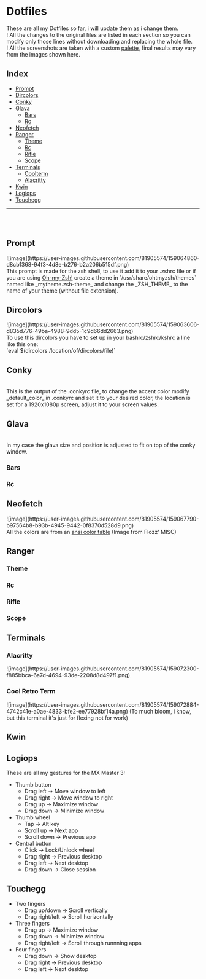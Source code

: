 <h1>Dotfiles</h1>

These are all my Dotfiles so far, i will update them as i change them.<br/>
\! All the changes to the original files are listed in each section so you can modify only those lines without downloading and replacing the whole file.<br/>
\! All the screenshots are taken with a custom <a href="palette">palette</a>, final results may vary from the images shown here.
<h2>Index</h2>
<ul>
  <li><a href="prompt">Prompt</a></li>
  <li><a href="dircolors">Dircolors</a></li>
  <li><a href="conkyrc">Conky</a></li>
  <li><a href="glava">Glava</a>
    <ul>
      <li><a href="bars">Bars</a></li>
      <li><a href="rc">Rc</a></li>
    </ul>
  </li>
  <li><a href="neofetch">Neofetch</a></li>
  <li><a href="ranger">Ranger</a>
    <ul>
      <li><a href="theme">Theme</a></li>
      <li><a href="rrc">Rc</a></li>
      <li><a href="rifle">Rifle</a></li>
      <li><a href="scope">Scope</a></li>
    </ul>
  </li>
  <li><a href="terminals">Terminals</a>
    <ul>
      <li><a href="coolterm">Coolterm</a></li>
      <li><a href="alacritty">Alacritty</a></li>
    </ul>
  </li>
  <li><a href="kwin">Kwin</a></li>
  <li><a href="logicd">Logiops</a></li>
  <li><a href="touchegg">Touchegg</a></li>
  
</ul>
<hr/><br/><br/>
<h2 id="prompt">Prompt</h2>
![image](https://user-images.githubusercontent.com/81905574/159064860-d8cb1368-94f3-4d8e-b276-b2a206b515df.png)<br/>
This prompt is made for the zsh shell, to use it add it to your .zshrc file or if you are using <a href="">Oh-my-Zsh!</a> create a theme in `/usr/share/ohtmyzsh/themes` named like _mytheme.zsh-theme_
and change the _ZSH_THEME_ to the name of your theme (without file extension).

<h2 id="dircolors">Dircolors</h2>
![image](https://user-images.githubusercontent.com/81905574/159063606-d835d776-49ba-4988-9dd5-1c9d66dd2663.png)<br/>
To use this dircolors you have to set up in your bashrc/zshrc/kshrc a line like this one:<br/>
`eval $(dircolors /location/of/dircolors/file)`
<h2 id="conkyrc">Conky</h2>
<br/>
This is the output of the .conkyrc file, to change the accent color modify _default_color_ in .conkyrc and set it to your desired color,
the location is set for a 1920x1080p screen, adjust it to your screen values.

<h2 id="glava">Glava</h2>
<br/>
In my case the glava size and position is adjusted to fit on top of the conky window.
  <h3 id="bars">Bars</h3>
    
      
  <h3 id="rc">Rc</h3>
 
<h2 id="neofetch">Neofetch</h2>
![image](https://user-images.githubusercontent.com/81905574/159067790-b97564b8-b93b-4945-9442-0f8370d528d9.png)<br/>
All the colors are from an <a href="https://misc.flogisoft.com/_media/bash/colors_format/256_colors_bg.png">ansi color table</a> (Image from Flozz' MISC)

<h2 id="ranger">Ranger</h2>
  
  <h3 id="theme">Theme</h3>
    
  <h3 id="rrc">Rc</h3>
    
  <h3 id="rifle">Rifle</h3>
    
  <h3 id="scope">Scope</h3>

<h2 id="terminals">Terminals</h2>
  <h3 id="alacritty">Alacritty</h3>
  ![image](https://user-images.githubusercontent.com/81905574/159072300-f885bbca-6a7d-4694-93de-2208d8d497f1.png)
  <h3 id="coolterm">Cool Retro Term</h3>
  ![image](https://user-images.githubusercontent.com/81905574/159072884-4742c41e-a0ae-4833-bfe2-ee77928bf14a.png)
  (To much bloom, i know, but this terminal it's just for flexing not for work)

<h2 id="kwin">Kwin</h2>
  
<h2 id="logicd">Logiops</h2>
  These are all my gestures for the MX Master 3:
    <ul>
      <li>Thumb button
        <ul>
           <li>Drag left -> Move window to left</li>
           <li>Drag right -> Move window to right</li>
           <li>Drag up -> Maximize window</li>
           <li>Drag down -> Minimize window</li>
        </ul>
      </li>
      <li>Thumb wheel
        <ul>
           <li>Tap -> Alt key</li>
           <li>Scroll up -> Next app</li>
          <li>Scroll down -> Previous app</li>
        </ul>
      </li>
      <li>Central button
          <ul>
           <li>Click -> Lock/Unlock wheel</li>
           <li>Drag right -> Previous desktop</li>
           <li>Drag left -> Next desktop</li>
           <li>Drag down -> Close session</li>
        </ul>
      </li>
    </ul>
<h2 id="touchegg">Touchegg</h2>
   <ul>
    <li>Two fingers
       <ul>
         <li>Drag up/down -> Scroll vertically</li>
         <li>Drag right/left -> Scroll horizontally</li>
       </ul>
    </li>
    <li>Three fingers
      <ul>
         <li>Drag up -> Maximize window</li>
         <li>Drag down -> Minimize window</li>
         <li>Drag right/left -> Scroll through runnning apps</li>
       </ul>
    </li>
    <li>Four fingers
        <ul>
         <li>Drag down -> Show desktop</li>
         <li>Drag right -> Previous desktop</li>
         <li>Drag left -> Next desktop</li>
       </ul>
    </li>
   </ul>
